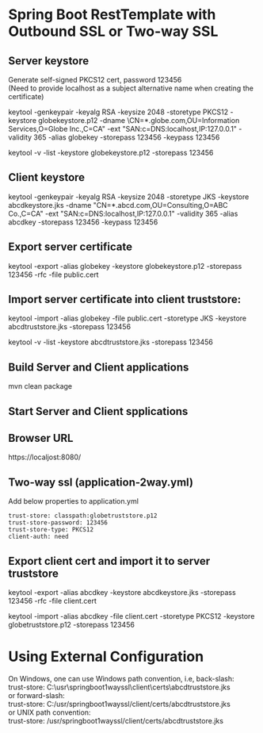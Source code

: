 # Spring Boot RestTemplate with Outbound SSL or Two-way SSL
## Server keystore
Generate self-signed PKCS12 cert, password 123456  
(Need to provide localhost as a subject alternative name when creating the certificate)  

keytool -genkeypair -keyalg RSA -keysize 2048 -storetype PKCS12 -keystore globekeystore.p12 -dname  \CN=*.globe.com,OU=Information Services,O=Globe Inc.,C=CA" -ext "SAN:c=DNS:localhost,IP:127.0.0.1"  -validity 365 -alias globekey -storepass 123456 -keypass 123456  

keytool -v -list -keystore globekeystore.p12 -storepass 123456

## Client keystore
keytool -genkeypair -keyalg RSA -keysize 2048 -storetype JKS -keystore abcdkeystore.jks -dname "CN=*.abcd.com,OU=Consulting,O=ABC Co.,C=CA" -ext "SAN:c=DNS:localhost,IP:127.0.0.1"  -validity 365 -alias abcdkey -storepass 123456 -keypass 123456

## Export server certificate
keytool -export -alias globekey  -keystore globekeystore.p12 -storepass 123456 -rfc -file public.cert

## Import server certificate into client truststore:
keytool -import -alias globekey -file public.cert -storetype JKS -keystore abcdtruststore.jks -storepass 123456  

keytool -v -list -keystore abcdtruststore.jks -storepass 123456

## Build Server and Client applications
mvn clean package

## Start Server and Client spplications

## Browser URL
https://localjost:8080/

## Two-way ssl (application-2way.yml)
Add below properties to application.yml  

    trust-store: classpath:globetruststore.p12  
    trust-store-password: 123456  
    trust-store-type: PKCS12  
    client-auth: need  

## Export client cert and import it to server truststore
keytool -export -alias abcdkey  -keystore abcdkeystore.jks -storepass 123456 -rfc -file client.cert  

keytool -import -alias abcdkey -file client.cert -storetype PKCS12 -keystore globetruststore.p12 -storepass 123456

# Using External Configuration
On Windows, one can use Windows path convention, i.e, back-slash:  
trust-store: C:\usr\springboot1wayssl\client\certs\abcdtruststore.jks  
or forward-slash:  
trust-store: C:/usr/springboot1wayssl/client/certs/abcdtruststore.jks  
or UNIX path convention:  
trust-store: /usr/springboot1wayssl/client/certs/abcdtruststore.jks

